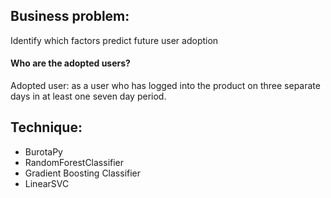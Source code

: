 ## Business problem:
Identify which factors predict future user adoption

#### Who are the adopted users?
Adopted user: as a user who has logged into the product on three separate days in at least one seven day period.


## Technique:
* BurotaPy
* RandomForestClassifier
* Gradient Boosting Classifier
* LinearSVC

